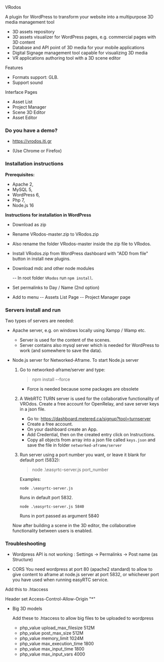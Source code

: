 VRodos

A plugin for WordPress to transform your website into a multipurpose 3D media management tool

- 3D assets repository
- 3D assets visualizer for WordPress pages, e.g. commercial pages with 3D content
- Database and API point of 3D media for your mobile applications
- Digital Signage management tool capable for visualizing 3D media
- VR applications authoring tool with a 3D scene editor


Features

- Formats support:  GLB.
- Support sound

Interface Pages

- Asset List
- Project Manager
- Scene 3D Editor
- Asset Editor




[comment]: <> (##Basic Interfaces)

[comment]: <> (Asset Uploader and Previewer)

[comment]: <> (![Example Asset]&#40;AssetExample.jpg&#41;)

[comment]: <> (Scene synthesis)

[comment]: <> (![Example Scene]&#40;SceneExample.jpg&#41;)


[comment]: <> (### What is this repository for? ###)


[comment]: <> (Other features)

[comment]: <> (- Lights &#40;Spot, Directional, Sphere&#41;)


### Do you have a demo?

* https://vrodos.iti.gr

* (Use Chrome or Firefox)


### Installation instructions ###

**Prerequisites:**
* Apache 2,
* MySQL 5,
* WordPress 6,
* Php 7,
* Node.js 16


**Instructions for installation in WordPress**

- Download as zip
- Rename VRodos-master.zip to VRodos.zip
- Also rename the folder VRodos-master inside the zip file to VRodos.

- Install VRodos.zip from WordPress dashboard with "ADD from file" button in install new plugins.

- Download mdc and other node modules

  -- In root folder `VRodos` run `npm install`.

- Set permalinks to Day / Name (2nd option)
- Add to menu
  -- Assets List Page
  -- Project Manager page


[comment]: <> (### Peer calls ###)

[comment]: <> (A visitor to an artifact can speak with an expert through node.js peer-calls. It is installed in an iframe in artifact page.)

[comment]: <> (It starts in server in the peer-calls folder with)

[comment]: <> (* sudo npm run build)

[comment]: <> (* sudo npm start  )


[comment]: <> (### Who do I talk to? ###)

[comment]: <> (* I am coordinating and contributing to this repository: Dimitrios Ververidis, ververid [at] iti.gr, jimver04 [at] gmail.com)


### Servers install and run

Two types of servers are needed:

- Apache server, e.g. on windows locally using Xampp / Wamp etc.
    - Server is used for the content of the scenes.
    - Server contains also mysql server which is needed for WordPress to work (and somewhere to save the data).
- Node.js server for Networked-Aframe. To start Node.js server
    1) Go to networked-aframe/server and type:
       > npm install --force

        - Force is needed because some packages are obsolete

    2) A WebRTC TURN server is used for the collaborative functionality of VROdos. Create a free account for OpenRelay, and save server keys in a json file. 
        - Go to: https://dashboard.metered.ca/signup?tool=turnserver
        - Create a free account.
        - On your dashboard create an App.
        - Add Credential, then on the created entry click on Instructions.
        - Copy all objects from array into a json file called `keys.json` and save the file in folder `networked-aframe/server` 

    3) Run server using a port number you want, or leave it blank for default port (5832):
       > node .\easyrtc-server.js port_number
        
       Examples:
       
       `node .\easyrtc-server.js`
       
        Runs in default port 5832.
    
       `node .\easyrtc-server.js 5840`
       
        Runs in port passed as argument 5840
    
    Now after building a scene in the 3D editor, the collaborative functionality between users is enabled. 
        

### Troubleshooting

* Wordpress API is not working :  Settings -> Permalinks -> Post name (as Structure)


* CORS
  You need wordpress at port 80 (apache2 standard) to allow to give content to aframe at node.js server at port 5832, or whichever port you have used when running easyRTC service.

Add this to .htaccess

<IfModule mod_headers.c>
	Header set Access-Control-Allow-Origin "*"
</IfModule>

* Big 3D models

  Add these to .htaccess to allow big files to be uploaded to wordpress

    - php_value upload_max_filesize 512M
    - php_value post_max_size 512M
    - php_value memory_limit 1024M
    - php_value max_execution_time 1800
    - php_value max_input_time 1800
    - php_value max_input_vars 4000